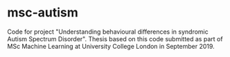 # msc-autism
Code for project "Understanding behavioural differences in syndromic Autism Spectrum Disorder".
Thesis based on this code submitted as part of MSc Machine Learning at University College London in September 2019.

